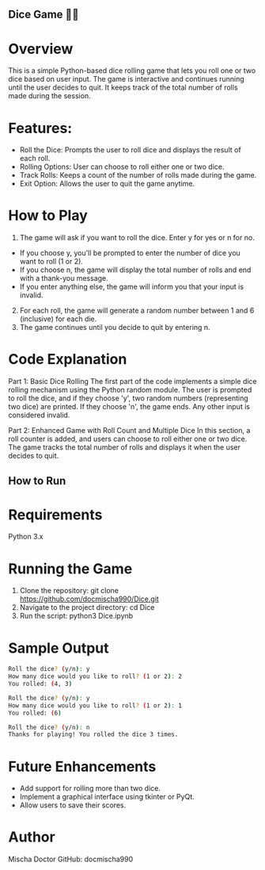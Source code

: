 ## Dice Game 🥳🎲


# Overview

This is a simple Python-based dice rolling game that lets you roll one or two dice based on user input. The game is interactive and continues running until the user decides to quit. It keeps track of the total number of rolls made during the session.


# Features:

- Roll the Dice: Prompts the user to roll dice and displays the result of each roll.
- Rolling Options: User can choose to roll either one or two dice.
- Track Rolls: Keeps a count of the number of rolls made during the game.
- Exit Option: Allows the user to quit the game anytime.


# How to Play

1. The game will ask if you want to roll the dice. Enter y for yes or n for no.
- If you choose y, you'll be prompted to enter the number of dice you want to roll (1 or 2).
- If you choose n, the game will display the total number of rolls and end with a thank-you message.
- If you enter anything else, the game will inform you that your input is invalid.
2. For each roll, the game will generate a random number between 1 and 6 (inclusive) for each die.
3. The game continues until you decide to quit by entering n.


# Code Explanation

Part 1: Basic Dice Rolling
The first part of the code implements a simple dice rolling mechanism using the Python random module. The user is prompted to roll the dice, and if they choose 'y', two random numbers (representing two dice) are printed. If they choose 'n', the game ends. Any other input is considered invalid.

Part 2: Enhanced Game with Roll Count and Multiple Dice
In this section, a roll counter is added, and users can choose to roll either one or two dice. The game tracks the total number of rolls and displays it when the user decides to quit.


## How to Run

# Requirements

Python 3.x


# Running the Game

1. Clone the repository:
   git clone https://github.com/docmischa990/Dice.git
2. Navigate to the project directory:
   cd Dice
3. Run the script:
   python3 Dice.ipynb


# Sample Output

```bash
Roll the dice? (y/n): y
How many dice would you like to roll? (1 or 2): 2
You rolled: (4, 3)

Roll the dice? (y/n): y
How many dice would you like to roll? (1 or 2): 1
You rolled: (6)

Roll the dice? (y/n): n
Thanks for playing! You rolled the dice 3 times.
```

# Future Enhancements

- Add support for rolling more than two dice.
- Implement a graphical interface using tkinter or PyQt.
- Allow users to save their scores.


# Author

Mischa Doctor
GitHub: docmischa990
